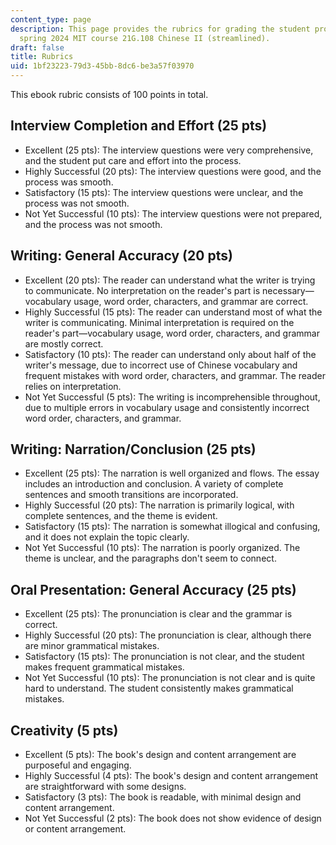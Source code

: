 ```yaml
---
content_type: page
description: This page provides the rubrics for grading the student project for the
  spring 2024 MIT course 21G.108 Chinese II (streamlined).
draft: false
title: Rubrics
uid: 1bf23223-79d3-45bb-8dc6-be3a57f03970
---
```

This ebook rubric consists of 100 points in total.

## Interview Completion and Effort (25 pts)

- Excellent (25 pts): The interview questions were very comprehensive, and the student put care and effort into the process. 
- Highly Successful (20 pts): The interview questions were good, and the process was smooth.
- Satisfactory (15 pts): The interview questions were unclear, and the process was not smooth.
- Not Yet Successful (10 pts): The interview questions were not prepared, and the process was not smooth.

## Writing: General Accuracy (20 pts)

- Excellent (20 pts): The reader can understand what the writer is trying to communicate. No interpretation on the reader's part is necessary—vocabulary usage, word order, characters, and grammar are correct. 
- Highly Successful (15 pts): The reader can understand most of what the writer is communicating. Minimal interpretation is required on the reader's part—vocabulary usage, word order, characters, and grammar are mostly correct.
- Satisfactory (10 pts): The reader can understand only about half of the writer's message, due to incorrect use of Chinese vocabulary and frequent mistakes with word order, characters, and grammar. The reader relies on interpretation.
- Not Yet Successful (5 pts): The writing is incomprehensible throughout, due to multiple errors in vocabulary usage and consistently incorrect word order, characters, and grammar.

## Writing: Narration/Conclusion (25 pts)

- Excellent (25 pts): The narration is well organized and flows. The essay includes an introduction and conclusion. A variety of complete sentences and smooth transitions are incorporated.
- Highly Successful (20 pts): The narration is primarily logical, with complete sentences, and the theme is evident.
- Satisfactory (15 pts): The narration is somewhat illogical and confusing, and it does not explain the topic clearly.
- Not Yet Successful (10 pts): The narration is poorly organized. The theme is unclear, and the paragraphs don't seem to connect.

## Oral Presentation: General Accuracy (25 pts)

- Excellent (25 pts): The pronunciation is clear and the grammar is correct.
- Highly Successful (20 pts): The pronunciation is clear, although there are minor grammatical mistakes.
- Satisfactory (15 pts): The pronunciation is not clear, and the student makes frequent grammatical mistakes.
- Not Yet Successful (10 pts): The pronunciation is not clear and is quite hard to understand. The student consistently makes grammatical mistakes.

## Creativity (5 pts)

- Excellent (5 pts): The book's design and content arrangement are purposeful and engaging. 
- Highly Successful (4 pts): The book's design and content arrangement are straightforward with some designs.
- Satisfactory (3 pts): The book is readable, with minimal design and content arrangement.
- Not Yet Successful (2 pts): The book does not show evidence of design or content arrangement.